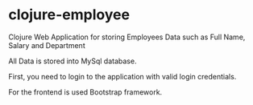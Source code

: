 # clojure-employee

Clojure Web Application for storing Employees Data such as Full Name, Salary and Department

All Data is stored into MySql database.

First, you need to login to the application with valid login credentials.

For the frontend is used Bootstrap framework.

